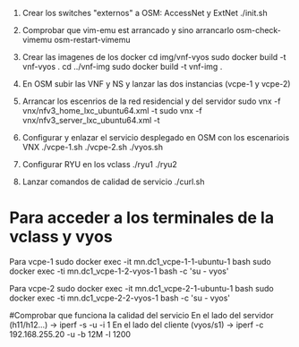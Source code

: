 1. Crear los switches "externos" a OSM: AccessNet y ExtNet
./init.sh

2. Comprobar que vim-emu est arrancado y sino arrancarlo
osm-check-vimemu
osm-restart-vimemu

3. Crear las imagenes de los docker
cd img/vnf-vyos
sudo docker build -t vnf-vyos .
cd ../vnf-img
sudo docker build -t vnf-img .

4. En OSM subir las VNF y NS y lanzar las dos instancias (vcpe-1 y vcpe-2)

5. Arrancar los escenrios de la red residencial y del servidor
sudo vnx -f vnx/nfv3_home_lxc_ubuntu64.xml -t
sudo vnx -f vnx/nfv3_server_lxc_ubuntu64.xml -t

6. Configurar y enlazar el servicio desplegado en OSM con los escenariois VNX
./vcpe-1.sh
./vcpe-2.sh
./vyos.sh

7. Configurar RYU en los vclass
./ryu1
./ryu2

8. Lanzar comandos de calidad de servicio
./curl.sh


# Para acceder a los terminales de la vclass y vyos
Para vcpe-1
sudo docker exec -it mn.dc1_vcpe-1-1-ubuntu-1 bash
sudo docker exec -ti mn.dc1_vcpe-1-2-vyos-1 bash -c 'su - vyos'

Para vcpe-2
sudo docker exec -it mn.dc1_vcpe-2-1-ubuntu-1 bash
sudo docker exec -ti mn.dc1_vcpe-2-2-vyos-1 bash -c 'su - vyos'

#Comprobar que funciona la calidad del servicio
En el lado del servidor (h11/h12...) -> iperf -s -u -i 1
En el lado del cliente (vyos/s1) -> iperf -c 192.168.255.20 -u -b 12M -l 1200